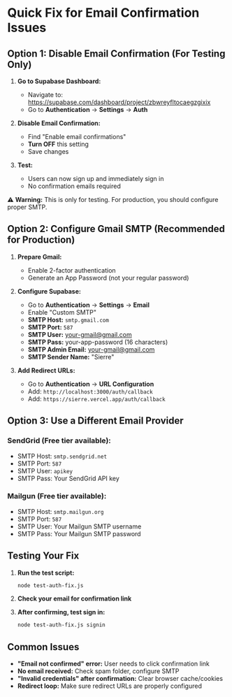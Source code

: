 # Quick Fix for Email Confirmation Issues

## Option 1: Disable Email Confirmation (For Testing Only)

1. **Go to Supabase Dashboard:**
   - Navigate to: https://supabase.com/dashboard/project/zbwreyfltocaegzgixix
   - Go to **Authentication** → **Settings** → **Auth**

2. **Disable Email Confirmation:**
   - Find "Enable email confirmations"
   - **Turn OFF** this setting
   - Save changes

3. **Test:**
   - Users can now sign up and immediately sign in
   - No confirmation emails required

⚠️ **Warning:** This is only for testing. For production, you should configure proper SMTP.

## Option 2: Configure Gmail SMTP (Recommended for Production)

1. **Prepare Gmail:**
   - Enable 2-factor authentication
   - Generate an App Password (not your regular password)

2. **Configure Supabase:**
   - Go to **Authentication** → **Settings** → **Email**
   - Enable "Custom SMTP"
   - **SMTP Host:** `smtp.gmail.com`
   - **SMTP Port:** `587`
   - **SMTP User:** your-gmail@gmail.com
   - **SMTP Pass:** your-app-password (16 characters)
   - **SMTP Admin Email:** your-gmail@gmail.com
   - **SMTP Sender Name:** "Sierre"

3. **Add Redirect URLs:**
   - Go to **Authentication** → **URL Configuration**
   - Add: `http://localhost:3000/auth/callback`
   - Add: `https://sierre.vercel.app/auth/callback`

## Option 3: Use a Different Email Provider

### SendGrid (Free tier available):
- SMTP Host: `smtp.sendgrid.net`
- SMTP Port: `587`
- SMTP User: `apikey`
- SMTP Pass: Your SendGrid API key

### Mailgun (Free tier available):
- SMTP Host: `smtp.mailgun.org`
- SMTP Port: `587`
- SMTP User: Your Mailgun SMTP username
- SMTP Pass: Your Mailgun SMTP password

## Testing Your Fix

1. **Run the test script:**
   ```bash
   node test-auth-fix.js
   ```

2. **Check your email for confirmation link**

3. **After confirming, test sign in:**
   ```bash
   node test-auth-fix.js signin
   ```

## Common Issues

- **"Email not confirmed" error:** User needs to click confirmation link
- **No email received:** Check spam folder, configure SMTP
- **"Invalid credentials" after confirmation:** Clear browser cache/cookies
- **Redirect loop:** Make sure redirect URLs are properly configured
